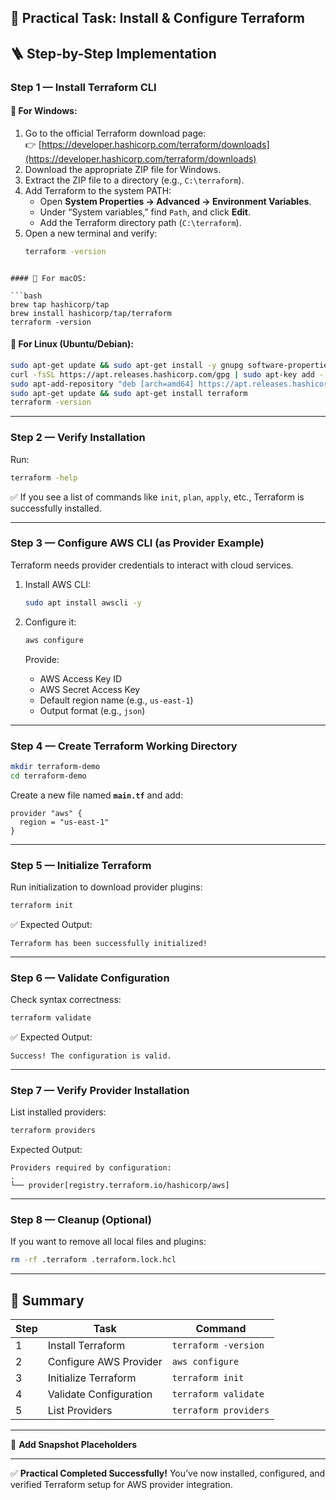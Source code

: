 ## 🎯 Practical Task: **Install & Configure Terraform**

## 🪜 Step-by-Step Implementation

### **Step 1 — Install Terraform CLI**

#### 🧩 For Windows:
1. Go to the official Terraform download page:  
   👉 [https://developer.hashicorp.com/terraform/downloads](https://developer.hashicorp.com/terraform/downloads)
2. Download the appropriate ZIP file for Windows.
3. Extract the ZIP file to a directory (e.g., `C:\terraform`).
4. Add Terraform to the system PATH:
   - Open **System Properties → Advanced → Environment Variables**.
   - Under “System variables,” find `Path`, and click **Edit**.
   - Add the Terraform directory path (`C:\terraform`).
5. Open a new terminal and verify:
   ```bash
   terraform -version
```

#### 🧩 For macOS:

```bash
brew tap hashicorp/tap
brew install hashicorp/tap/terraform
terraform -version
```

#### 🧩 For Linux (Ubuntu/Debian):

```bash
sudo apt-get update && sudo apt-get install -y gnupg software-properties-common curl
curl -fsSL https://apt.releases.hashicorp.com/gpg | sudo apt-key add -
sudo apt-add-repository "deb [arch=amd64] https://apt.releases.hashicorp.com $(lsb_release -cs) main"
sudo apt-get update && sudo apt-get install terraform
terraform -version
```

---

### **Step 2 — Verify Installation**

Run:

```bash
terraform -help
```

✅ If you see a list of commands like `init`, `plan`, `apply`, etc., Terraform is successfully installed.

---

### **Step 3 — Configure AWS CLI (as Provider Example)**

Terraform needs provider credentials to interact with cloud services.

1. Install AWS CLI:

   ```bash
   sudo apt install awscli -y
   ```
2. Configure it:

   ```bash
   aws configure
   ```

   Provide:

   * AWS Access Key ID
   * AWS Secret Access Key
   * Default region name (e.g., `us-east-1`)
   * Output format (e.g., `json`)

---

### **Step 4 — Create Terraform Working Directory**

```bash
mkdir terraform-demo
cd terraform-demo
```

Create a new file named **`main.tf`** and add:

```hcl
provider "aws" {
  region = "us-east-1"
}
```

---

### **Step 5 — Initialize Terraform**

Run initialization to download provider plugins:

```bash
terraform init
```

✅ Expected Output:

```
Terraform has been successfully initialized!
```

---

### **Step 6 — Validate Configuration**

Check syntax correctness:

```bash
terraform validate
```

✅ Expected Output:

```
Success! The configuration is valid.
```

---

### **Step 7 — Verify Provider Installation**

List installed providers:

```bash
terraform providers
```

Expected Output:

```
Providers required by configuration:
.
└── provider[registry.terraform.io/hashicorp/aws]
```

---

### **Step 8 — Cleanup (Optional)**

If you want to remove all local files and plugins:

```bash
rm -rf .terraform .terraform.lock.hcl
```

---

## 🧾 Summary

| Step | Task                   | Command               |
| ---- | ---------------------- | --------------------- |
| 1    | Install Terraform      | `terraform -version`  |
| 2    | Configure AWS Provider | `aws configure`       |
| 3    | Initialize Terraform   | `terraform init`      |
| 4    | Validate Configuration | `terraform validate`  |
| 5    | List Providers         | `terraform providers` |

---

📸 **Add Snapshot Placeholders**

<!-- Add snapshot: Terraform version check -->

<!-- Add snapshot: terraform init output -->

<!-- Add snapshot: terraform validate success -->

---

✅ **Practical Completed Successfully!**
You’ve now installed, configured, and verified Terraform setup for AWS provider integration.


